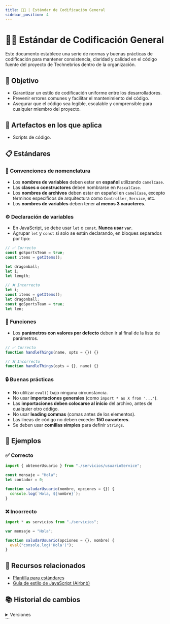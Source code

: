 ```yaml
---
title: 🧑‍💻 | Estándar de Codificación General
sidebar_position: 4
---
```


# 🧑‍💻 Estándar de Codificación General

Este documento establece una serie de normas y buenas prácticas de codificación para mantener consistencia, claridad y calidad en el código fuente del proyecto de Technebrios dentro de la organización.

## 🎯 Objetivo

- Garantizar un estilo de codificación uniforme entre los desarrolladores.
- Prevenir errores comunes y facilitar el mantenimiento del código.
- Asegurar que el código sea legible, escalable y comprensible para cualquier miembro del proyecto.

## 📑 Artefactos en los que aplica

- Scripts de código.

## 📋 Estándares

### 🧠 Convenciones de nomenclatura

- Los **nombres de variables** deben estar en **español** utilizando `camelCase`.
- Las **clases o constructores** deben nombrarse en `PascalCase`.
- Los **nombres de archivos** deben estar en español en `camelCase`, excepto términos específicos de arquitectura como `Controller`, `Service`, etc.
- Los **nombres de variables** deben tener **al menos 3 caracteres**.

### ⚙️ Declaración de variables

- En JavaScript, se debe usar `let` o `const`. **Nunca usar `var`**.
- Agrupar `let` y `const` si solo se están declarando, en bloques separados por tipo:

```js
// ✅ Correcto
const goSportsTeam = true;
const items = getItems();

let dragonball;
let i;
let length;

// ❌ Incorrecto
let i;
const items = getItems();
let dragonball;
const goSportsTeam = true;
let len;
```

### 🧾 Funciones

- Los **parámetros con valores por defecto** deben ir al final de la lista de parámetros.

```js
// ✅ Correcto
function handleThings(name, opts = {}) {}

// ❌ Incorrecto
function handleThings(opts = {}, name) {}
```

### 🔒 Buenas prácticas

- No utilizar `eval()` bajo ninguna circunstancia.
- No usar **importaciones generales** (como `import * as X from '...'`).
- Las **importaciones deben colocarse al inicio** del archivo, antes de cualquier otro código.
- No usar **leading commas** (comas antes de los elementos).
- Las líneas de código no deben exceder **150 caracteres**.
- Se deben usar **comillas simples** para definir `Strings`.

## 📝 Ejemplos

### ✅ Correcto

```js
import { obtenerUsuario } from "./servicios/usuarioService";

const mensaje = "Hola";
let contador = 0;

function saludarUsuario(nombre, opciones = {}) {
  console.log(`Hola, ${nombre}`);
}
```

### ❌ Incorrecto

```js
import * as servicios from "./servicios";

var mensaje = "Hola";

function saludarUsuario(opciones = {}, nombre) {
  eval("console.log('Hola')");
}
```

## 📎 Recursos relacionados

- [Plantilla para estándares](/docs/next/plantillas/plantilla-estandares)
- [Guía de estilo de JavaScript (Airbnb)](https://github.com/airbnb/javascript)

## 📚 Historial de cambios

<details>
  <summary>Versiones</summary>
| **Tipo de versión** | **Descripción**                      | **Fecha**     | **Colaborador**                  |
|---------------------|--------------------------------------|---------------|----------------------------------|
| **1.0.0**           | Creación inicial del estándar de codificación para Technebrios.       | 30/05/2025    | Emiliano Gomez Gonzalez   |
</details>
```
